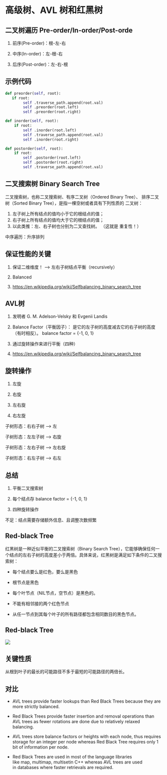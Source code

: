 # 高级树、AVL 树和红黑树
## 二叉树遍历 Pre-order/In-order/Post-orde
1. 前序(Pre-order)：根-左-右

2. 中序(In-order)：左-根-右

3. 后序(Post-order)：左-右-根

## 示例代码
```py
def preorder(self, root):
   if root:
        self .traverse_path.append(root.val)
        self .preorder(root.left)
        self .preorder(root.right) 

def inorder(self, root):
    if root:
        self .inorder(root.left)
        self .traverse_path.append(root.val)
        self .inorder(root.right)

def postorder(self, root):
    if root:
        self .postorder(root.left)
        self .postorder(root.right)
        self .traverse_path.append(root.val)
```

## 二叉搜索树 Binary Search Tree
二叉搜索树，也称二叉搜索树、有序二叉树（Ordered Binary Tree）、 排序二叉树（Sorted Binary Tree），是指一棵空树或者具有下列性质的 二叉树： 
1. 左子树上所有结点的值均小于它的根结点的值；
2. 右子树上所有结点的值均大于它的根结点的值； 
3. 以此类推：左、右子树也分别为二叉查找树。 （这就是 重复性！）

中序遍历：升序排列

## 保证性能的关键
1. 保证二维维度！  —>   左右子树结点平衡（recursively）

2. Balanced

3. https://en.wikipedia.org/wiki/Selfbalancing_binary_search_tree

## AVL树

1. 发明者 G. M. Adelson-Velsky 和 Evgenii Landis

2. Balance Factor（平衡因子）： 是它的左子树的高度减去它的右子树的高度（有时相反）。 balance factor = {-1, 0, 1}

3. 通过旋转操作来进行平衡（四种）

4. https://en.wikipedia.org/wiki/Selfbalancing_binary_search_tree

## 旋转操作
1. 左旋

2. 右旋

3. 左右旋

4. 右左旋

子树形态：右右子树 —> 左

子树形态：左左子树 —> 右旋

子树形态：左右子树 —> 左右旋

子树形态：右左子树 —> 右左

## 总结

1. 平衡二叉搜索树

2. 每个结点存 balance factor = {-1, 0, 1}

3. 四种旋转操作

不足：结点需要存储额外信息、且调整次数频繁

## Red-black Tree
红黑树是一种近似平衡的二叉搜索树（Binary Search Tree），它能够确保任何一 个结点的左右子树的高度差小于两倍。具体来说，红黑树是满足如下条件的二叉搜 索树：

- 每个结点要么是红色，要么是黑色

- 根节点是黑色

- 每个叶节点（NIL节点，空节点）是黑色的。

- 不能有相邻接的两个红色节点

- 从任一节点到其每个叶子的所有路径都包含相同数目的黑色节点。

## Red-black Tree
![](红黑树.jpg)

## 关键性质
从根到叶子的最长的可能路径不多于最短的可能路径的两倍长。

## 对比

- AVL trees provide faster lookups than Red Black Trees because they are more strictly balanced.

- Red Black Trees provide faster insertion and removal operations than AVL trees as fewer rotations are done due to relatively relaxed balancing.

- AVL trees store balance factors or heights with each node, thus requires storage for an integer per node whereas Red Black Tree requires only 1 bit of information per node.

- Red Black Trees are used in most of the language libraries like map, multimap, multisetin C++ whereas AVL trees are used in databases where faster retrievals are required.

